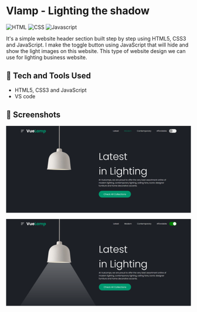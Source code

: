 # Vlamp - Lighting the shadow


![HTML](https://img.shields.io/badge/HTML-5.2-blue)
![CSS](https://img.shields.io/badge/CSS-3.15-orange)
![Javascript](https://img.shields.io/badge/JavaScript-ES6%2B-yellowgreen)


It's a simple website header section built step by step using HTML5, CSS3 and JavaScript. I make the toggle button using JavaScript that will hide and show the light images on this website. This type of website design we can use for lighting business website.


## 🚀 Tech and Tools Used

* HTML5, CSS3 and JavaScript 
* VS code

## 📸 Screenshots

![picture alt](https://github.com/umanique/vlamp/blob/main/Screenshots/1.png)
<br>

![picture alt](https://github.com/umanique/vlamp/blob/main/Screenshots/2.png)
